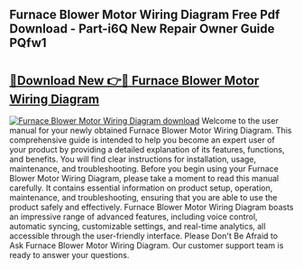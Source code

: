 ## Furnace Blower Motor Wiring Diagram Free Pdf Download - Part-i6Q New Repair Owner Guide PQfw1

# <h2><a href="http://dfnvkoa.blite.top/?on=Furnace+Blower+Motor+Wiring+Diagram">🔗Download New 👉🔴 Furnace Blower Motor Wiring Diagram</a></h2>

[![Furnace Blower Motor Wiring Diagram download](https://i.imgur.com/lujVjoI.png)](http://dfnvkoa.blite.top/?on=Furnace+Blower+Motor+Wiring+Diagram)
Welcome to the user manual for your newly obtained Furnace Blower Motor Wiring Diagram. This comprehensive guide is intended to help you become an expert user of your product by providing a detailed explanation of its features, functions, and benefits. You will find clear instructions for installation, usage, maintenance, and troubleshooting. Before you begin using your Furnace Blower Motor Wiring Diagram, please take a moment to read this manual carefully. It contains essential information on product setup, operation, maintenance, and troubleshooting, ensuring that you are able to use the product safely and effectively. Furnace Blower Motor Wiring Diagram boasts an impressive range of advanced features, including voice control, automatic syncing, customizable settings, and real-time analytics, all accessible through the user-friendly interface. Please Don't Be Afraid to Ask Furnace Blower Motor Wiring Diagram. Our customer support team is ready to answer your questions.
